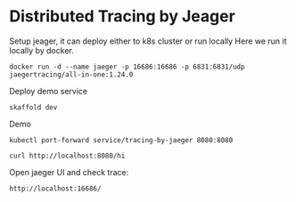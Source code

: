 # Distributed Tracing by Jeager

Setup jeager, it can deploy either to k8s cluster or run locally
Here we run it locally by docker.

    docker run -d --name jaeger -p 16686:16686 -p 6831:6831/udp jaegertracing/all-in-one:1.24.0

Deploy demo service

    skaffold dev
    
Demo

    kubectl port-forward service/tracing-by-jaeger 8080:8080
    
    curl http://localhost:8080/hi

        
Open jaeger UI and check trace:

    http://localhost:16686/